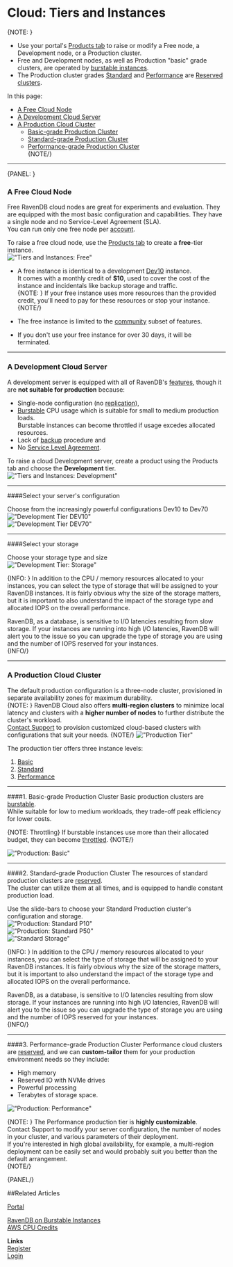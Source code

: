 # Cloud: Tiers and Instances

{NOTE: }

- Use your portal's [Products tab](../cloud/portal/cloud-portal-products-tab) to raise or modify 
a Free node, a Development node, or a Production cluster.  
- Free and Development nodes, as well as Production "basic" grade clusters, are operated by 
[burstable instances](../cloud/cloud-overview#burstable-vs.-reserved-clusters).  
- The Production cluster grades [Standard](../cloud/cloud-instances#standard-grade-production-cluster) 
and [Performance](../cloud/cloud-instances#performance-grade-production-cluster) are 
[Reserved clusters](../cloud/cloud-overview#burstable-vs.-reserved-clusters).  

In this page:  

* [A Free Cloud Node](../cloud/cloud-instances#a-free-cloud-node)  
* [A Development Cloud Server](../cloud/cloud-instances#a-development-cloud-server)  
* [A Production Cloud Cluster](../cloud/cloud-instances#a-production-cloud-cluster)  
   - [Basic-grade Production Cluster](../cloud/cloud-instances#basic-grade-production-cluster)  
   - [Standard-grade Production Cluster](../cloud/cloud-instances#standard-grade-production-cluster)  
   - [Performance-grade Production Cluster](../cloud/cloud-instances#performance-grade-production-cluster)  
{NOTE/}

---

{PANEL: }

### A Free Cloud Node  

Free RavenDB cloud nodes are great for experiments and evaluation. They are equipped with the 
most basic configuration and capabilities. They have a single node and no Service-Level Agreement (SLA).  
You can run only one free node per [account](../cloud/cloud-overview#your-account).  

To raise a free cloud node, use the [Products tab](../cloud/portal/cloud-portal-products-tab) 
to create a **free**-tier instance.  
!["Tiers and Instances: Free"](images\tiers-and-instances-001-free.png "Tiers and Instances: Free")  

* A free instance is identical to a development [Dev10](../cloud/cloud-instances#a-development-cloud-server) instance.  
  It comes with a monthly credit of **$10**, used to cover the cost of the instance and incidentals like backup storage 
  and traffic.  
  {NOTE: }
  If your free instance uses more resources than the provided credit, you'll need to pay for these resources or stop your instance. 
  {NOTE/}



* The free instance is limited to the [community](https://ravendb.net/buy) subset of features.  

* If you don't use your free instance for over 30 days, it will be terminated.  

---

### A Development Cloud Server  

A development server is equipped with all of RavenDB's [features](https://ravendb.net/buy), though it are **not suitable for production** because:  

 * Single-node configuration (no [replication](../server/clustering/replication/replication)),  
 * [Burstable](../cloud/cloud-overview#burstable-instances) CPU usage which is suitable for small to medium production loads.  
  Burstable instances can become throttled if usage excedes allocated resources.    
 * Lack of [backup](../cloud/cloud-backup-and-restore#cloud-backup) procedure and  
 * No [Service Level Agreement](../cloud/portal/cloud-portal-support-tab#support-entitlement).  

To raise a cloud Development server, create a product using the Products tab and choose the **Development** tier.  
!["Tiers and Instances: Development"](images\tiers-and-instances-002-development.png "Tiers and Instances: Development")  
  

---
  
####Select your server's configuration  
  
Choose from the increasingly powerful configurations Dev10 to Dev70  
!["Development Tier DEV10"](images\tiers-and-instances-0021-development-dev10.png "Development Tier DEV10")  
!["Development Tier DEV70"](images\tiers-and-instances-0022-development-dev70.png "Development Tier DEV70")  

---

####Select your storage  

Choose your storage type and size  
!["Development Tier: Storage"](images\tiers-and-instances-0023-development-storage.png "Development Tier: Storage")  

{INFO: }
In addition to the CPU / memory resources allocated to your instances, you can select the type of storage that will 
be assigned to your RavenDB instances. It is fairly obvious why the size of the storage matters, but it is important 
to also understand the impact of the storage type and allocated IOPS on the overall performance.  

RavenDB, as a database, is sensitive to I/O latencies resulting from slow storage. If your instances are running into 
high I/O latencies, RavenDB will alert you to the issue so you can upgrade the type of storage you are using and the 
number of IOPS reserved for your instances.  
{INFO/}

---

### A Production Cloud Cluster  

The default production configuration is a three-node cluster, provisioned in separate 
availability zones for maximum durability.  
{NOTE: }
RavenDB Cloud also offers **multi-region clusters** to minimize local latency and clusters with a **higher number of nodes** to further distribute the cluster's workload.  
[Contact Support](https://ravendb.net/contact) to provision customized cloud-based clusters with configurations that suit your needs.
{NOTE/}
!["Production Tier"](images\tiers-and-instances-003-production.png "Production Tier")  
   
The production tier offers three instance levels:  
1. [Basic](../cloud/cloud-instances#basic-grade-production-cluster)  
2. [Standard](../cloud/cloud-instances#standard-grade-production-cluster)  
3. [Performance](../cloud/cloud-instances#performance-grade-production-cluster)  
  
---
  
####1. Basic-grade Production Cluster
Basic production clusters are [burstable](../cloud/cloud-overview#burstable-instances).  
While suitable for low to medium workloads, they trade-off peak efficiency for lower costs.  

{NOTE: Throttling}
 If burstable instances use more than their allocated budget, they can become [throttled](../cloud/cloud-overview#budget-credits-and-throttling).
 {NOTE/}

!["Production: Basic"](images\tiers-and-instances-0031-production-basic.png "Production: Basic")  

---

####2. Standard-grade Production Cluster
The resources of standard production clusters are [reserved](../cloud/cloud-overview#reserved-clusters).  
The cluster can utilize them at all times, and is equipped to handle constant production load.  

Use the slide-bars to choose your Standard Production cluster's configuration and storage.  
!["Production: Standard P10"](images\tiers-and-instances-0032-production-standard-P10.png "Production: Standard P10")  
!["Production: Standard P50"](images\tiers-and-instances-0033-production-standard-P50.png "Production: Standard P50")  
!["Standard Storage"](images\tiers-and-instances-0034-production-standard-storage.png "Standard Storage")  

{INFO: }
In addition to the CPU / memory resources allocated to your instances, you can select the type of storage that will 
be assigned to your RavenDB instances. It is fairly obvious why the size of the storage matters, but it is important 
to also understand the impact of the storage type and allocated IOPS on the overall performance.  

RavenDB, as a database, is sensitive to I/O latencies resulting from slow storage. If your instances are running into 
high I/O latencies, RavenDB will alert you to the issue so you can upgrade the type of storage you are using and the 
number of IOPS reserved for your instances.  
{INFO/}

---

####3. Performance-grade Production Cluster
Performance cloud clusters are [reserved](../cloud/cloud-overview#reserved-clusters), and we can 
**custom-tailor** them for your production environment needs so they include:  

 * High memory  
 * Reserved IO with NVMe drives  
 * Powerful processing  
 * Terabytes of storage space.  

!["Production: Performance"](images\tiers-and-instances-0034-production-performance.png "Production: Performance")  

{NOTE: }
The Performance production tier is **highly customizable**.  
Contact Support to modify your server configuration, the number of nodes in your cluster, 
and various parameters of their deployment.  
If you're interested in high global availability, for example, a multi-region deployment 
can be easily set and would probably suit you better than the default arrangement.  
{NOTE/}

{PANEL/}


##Related Articles
  
[Portal](../cloud/portal/cloud-portal)  
  
[RavenDB on Burstable Instances](https://ayende.com/blog/187681-B/running-ravendb-on-burstable-cloud-instances)  
[AWS CPU Credits](https://docs.aws.amazon.com/AWSEC2/latest/UserGuide/burstable-credits-baseline-concepts.html)  

**Links**  
[Register]( https://cloud.ravendb.net/user/register)  
[Login]( https://cloud.ravendb.net/user/login)  
